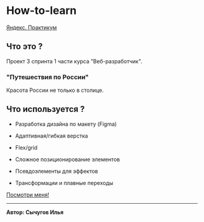 # How-to-learn
[Яндекс. Практикум](https://praktikum.yandex.ru)

## Что это ?
Проект 3 спринта 1 части курса "Веб-разработчик".

### "Путешествия по России"
Красота России не только в столице.

## Что используется ?

* Разработка дизайна по макету (Figma)

* Адаптивная/гибкая верстка

* Flex/grid

* Сложное позиционирование элементов

* Псевдоэлементы для эффектов

* Трансформации и плавные переходы


[Посмотри меня!](https://ilyasy.github.io/russian-travel/) 

-----
**Автор: Сычугов Илья**